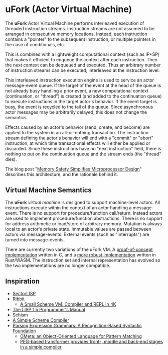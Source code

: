 # uFork (Actor Virtual Machine)

The **uFork** Actor Virtual Machine performs
interleaved execution of threaded instruction streams.
Instruction streams are not assumed to be
arranged in consecutive memory locations.
Instead, each instruction contains a "pointer"
to the subsequent instruction,
or multiple pointers in the case of conditionals, etc.

This is combined with a lightweight computational context
(such as IP+SP) that makes it efficient
to enqueue the context after each instruction.
Then the next context can be dequeued and executed.
Thus an arbitrary number of instruction streams can be executed,
interleaved at the instruction level.

This interleaved instruction execution engine
is used to service an actor message-event queue.
If the target of the event at the head of the queue
is not already busy handling a prior event,
a new computational context (continuation, or "thread")
is created (and added to the continuation queue)
to execute instructions in the target actor's behavior.
If the event target is busy,
the event is recycled to the tail of the queue.
Since asynchronous actor messages may be arbitrarily delayed,
this does not change the semantics.

Effects caused by an actor's behavior (send, create, and become)
are applied to the system in an all-or-nothing transaction.
The instruction stream defining the actor's behavior
will end with a "commit" or "abort" instruction,
at which time transactional effects will either be applied or discarded.
Since these instructions have no "next instruction" field,
there is nothing to put on the continuation queue
and the stream ends (the "thread" dies).

The blog post
"[Memory Safety Simplifies Microprocessor Design](http://www.dalnefre.com/wp/2022/08/memory-safety-simplifies-microprocessor-design/)"
describes this architecture,
and the rationale behind it.

## Virtual Machine Semantics

The **uFork** _virtual machine_ is designed to support machine-level actors.
All instructions execute within the context of an actor handling a message-event.
There is no support for procedure/function call/return.
Instead actors are used to implement procedure/function abstractions.
There is no support for address arithmetic or load/store of arbitrary memory.
Mutation is always local to an actor's private state.
Immutable values are passed between actors via message-events.
External events (such as "interrupts")
are turned into message-events.

There are currently two variations of the uFork VM.
A [proof-of-concept implementation](c_src/vm.md) written in C,
and a [more robust implementation](ufork-wasm/vm.md) written in Rust/WASM.
The instruction set and internal representation has evolved
so the two implementations are no longer compatible.

## Inspiration

  * [SectorLISP](http://justine.lol/sectorlisp2/)
  * [Ribbit](https://github.com/udem-dlteam/ribbit)
    * [A Small Scheme VM, Compiler and REPL in 4K](https://www.youtube.com/watch?v=A3r0cYRwrSs)
  * [The LISP 1.5 Programmer's Manual](https://www.softwarepreservation.org/projects/LISP/book/LISP%201.5%20Programmers%20Manual.pdf)
  * [Schism](https://github.com/schism-lang/schism)
  * [A Simple Scheme Compiler](https://www.cs.rpi.edu/academics/courses/fall00/ai/scheme/reference/schintro-v14/schintro_142.html#SEC271)
  * [Parsing Expression Grammars: A Recognition-Based Syntactic Foundation](https://bford.info/pub/lang/peg.pdf)
    * [OMeta: an Object-Oriented Language for Pattern Matching](http://www.vpri.org/pdf/tr2007003_ometa.pdf)
    * [PEG-based transformer provides front-, middle and back-end stages in a simple compiler](http://www.vpri.org/pdf/tr2010003_PEG.pdf)

